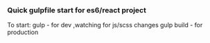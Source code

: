 ### Quick gulpfile start for es6/react project

To start:
	gulp - for dev ,watching for js/scss changes
	gulp build - for production
